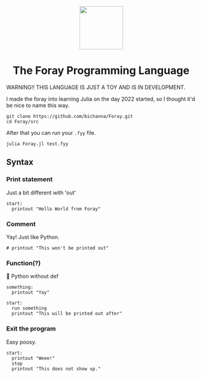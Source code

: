 <div align="center">
    <img width="115px" src="https://user-images.githubusercontent.com/60306074/148629691-9a17fed9-e188-4116-a950-3f0687d9d9a0.png">
    <h1>The Foray Programming Language</h1>
</div>

WARNING!! THIS LANGUAGE IS JUST A TOY AND IS IN DEVELOPMENT.

I made the foray into learning Julia on the day 2022 started, so I thought it'd be nice to name this way.

```
git clone https://github.com/bichanna/Foray.git
cd Foray/src
```
After that you can run your `.fyy` file.
```
julia Foray.jl test.fyy
```

## Syntax

### Print statement
Just a bit different with 'out'
```
start:
  printout "Hello World from Foray"
```

### Comment
Yay! Just like Python.
```
# printout "This won't be printed out"
```

### Function(?)
🤔 Python without def
```
something:
  printout "Yay"

start:
  run something
  printout "This will be printed out after"
```

### Exit the program
Easy poosy.
```
start:
  printout "Weee!"
  stop
  printout "This does not show up."
```
